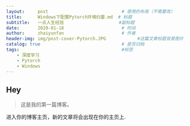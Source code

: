 ```yaml
---
layout:     post                            # 使用的布局（不需要改）
title:      Windows下配置Pytorch环境扫雷.md  # 标题 
subtitle:   一点人生经验                     #副标题
date:       2020-01-18                      # 时间
author:     zhaiyunfan                      # 作者
header-img: img/post-cover-Pytorch.JPG            #这篇文章标题背景图片
catalog: true                               # 是否归档
tags:                                       #标签
    - 深度学习
    - Pytorch
    - Windows
---
```


## Hey
>这是我的第一篇博客。

进入你的博客主页，新的文章将会出现在你的主页上.
